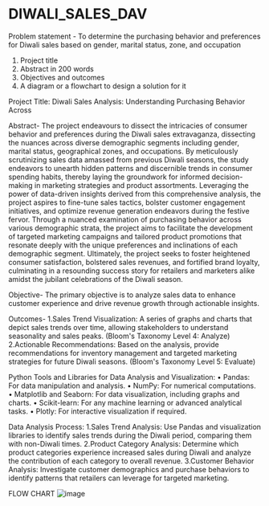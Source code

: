 # DIWALI_SALES_DAV
Problem statement - To determine the purchasing behavior and preferences for Diwali sales based on gender, marital status, zone, and occupation 
1. Project title 
2. Abstract in 200 words 
3. Objectives and outcomes 
4. A diagram or a flowchart to design a solution for it 

Project Title: Diwali Sales Analysis: Understanding Purchasing Behavior Across 

Abstract- 
The project endeavours to dissect the intricacies of consumer behavior and preferences during the Diwali sales extravaganza, dissecting the nuances across diverse demographic segments including gender, marital status, geographical zones, and occupations. By meticulously scrutinizing sales data amassed from previous Diwali seasons, the study endeavors to unearth hidden patterns and discernible trends in consumer spending habits, thereby laying the groundwork for informed decision-making in marketing strategies and product assortments. Leveraging the power of data-driven insights derived from this comprehensive analysis, the project aspires to fine-tune sales tactics, bolster customer engagement initiatives, and optimize revenue generation endeavors during the festive fervor. Through a nuanced examination of purchasing behavior across various demographic strata, the project aims to facilitate the development of targeted marketing campaigns and tailored product promotions that resonate deeply with the unique preferences and inclinations of each demographic segment. Ultimately, the project seeks to foster heightened consumer satisfaction, bolstered sales revenues, and fortified brand loyalty, culminating in a resounding success story for retailers and marketers alike amidst the jubilant celebrations of the Diwali season.


Objective-
The primary objective is to analyze sales data to enhance customer experience and drive revenue growth through actionable insights.
 

Outcomes- 
1.Sales Trend Visualization: A series of graphs and charts that depict sales trends over time, allowing stakeholders to understand seasonality and sales peaks. (Bloom's Taxonomy Level 4: Analyze)
2.Actionable Recommendations: Based on the analysis, provide recommendations for inventory management and targeted marketing strategies for future Diwali seasons. (Bloom's Taxonomy Level 5: Evaluate)

Python Tools and Libraries for Data Analysis and Visualization:
•	Pandas: For data manipulation and analysis.
•	NumPy: For numerical computations.
•	Matplotlib and Seaborn: For data visualization, including graphs and charts.
•	Scikit-learn: For any machine learning or advanced analytical tasks.
•	Plotly: For interactive visualization if required.

Data Analysis Process:
1.Sales Trend Analysis: Use Pandas and visualization libraries to identify sales trends during the Diwali period, comparing them with non-Diwali times.
2.Product Category Analysis: Determine which product categories experience increased sales during Diwali and analyze the contribution of each category to overall revenue.
3.Customer Behavior Analysis: Investigate customer demographics and purchase behaviors to identify patterns that retailers can leverage for targeted marketing.


FLOW CHART 
![image](https://github.com/adikanishka/DIWALI_SALES_DAV/assets/135503717/6066615c-d5f0-4a4d-bae6-d62985c10e99)

